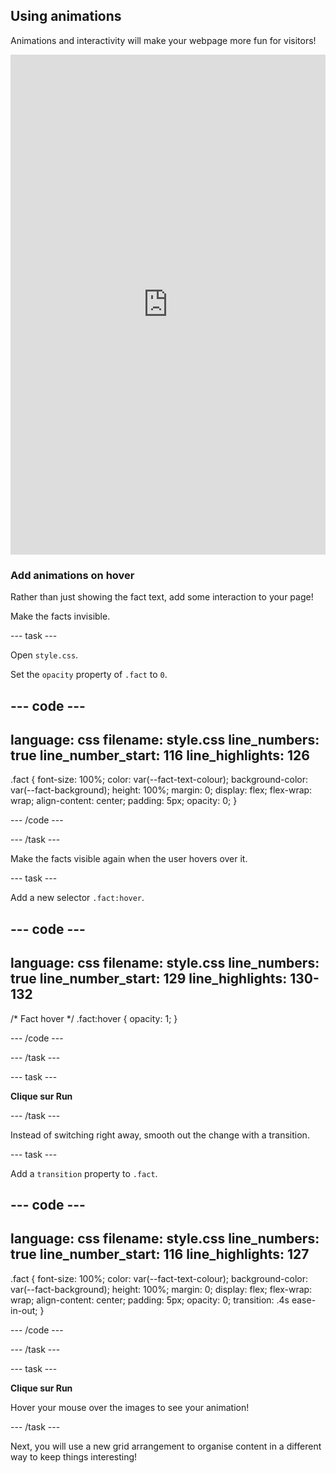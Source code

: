 ## Using animations

Animations and interactivity will make your webpage more fun for visitors!

<iframe src="https://editor.raspberrypi.org/en/embed/viewer/welcome-to-antarctica-step6" width="100%" height="800" frameborder="0" marginwidth="0" marginheight="0" allowfullscreen> </iframe>

### Add animations on hover

Rather than just showing the fact text, add some interaction to your page!

Make the facts invisible.

\--- task ---

Open `style.css`.

Set the `opacity` property of `.fact` to `0`.

## --- code ---

language: css
filename: style.css
line_numbers: true
line_number_start: 116
line_highlights: 126
---------------------------------------------------------

.fact {
font-size: 100%;
color: var(--fact-text-colour);
background-color: var(--fact-background);
height: 100%;
margin: 0;
display: flex;
flex-wrap: wrap;
align-content: center;
padding: 5px;
opacity: 0;
}

\--- /code ---

\--- /task ---

Make the facts visible again when the user hovers over it.

\--- task ---

Add a new selector `.fact:hover`.

## --- code ---

language: css
filename: style.css
line_numbers: true
line_number_start: 129
line_highlights: 130-132
-------------------------------------------------------------

/\* Fact hover \*/
.fact:hover {
opacity: 1;
}

\--- /code ---

\--- /task ---

\--- task ---

**Clique sur Run**

\--- /task ---

Instead of switching right away, smooth out the change with a transition.

\--- task ---

Add a `transition` property to `.fact`.

## --- code ---

language: css
filename: style.css
line_numbers: true
line_number_start: 116
line_highlights: 127
---------------------------------------------------------

.fact {
font-size: 100%;
color: var(--fact-text-colour);
background-color: var(--fact-background);
height: 100%;
margin: 0;
display: flex;
flex-wrap: wrap;
align-content: center;
padding: 5px;
opacity: 0;
transition: .4s ease-in-out;
}

\--- /code ---

\--- /task ---

\--- task ---

**Clique sur Run**

Hover your mouse over the images to see your animation!

\--- /task ---

Next, you will use a new grid arrangement to organise content in a different way to keep things interesting!
